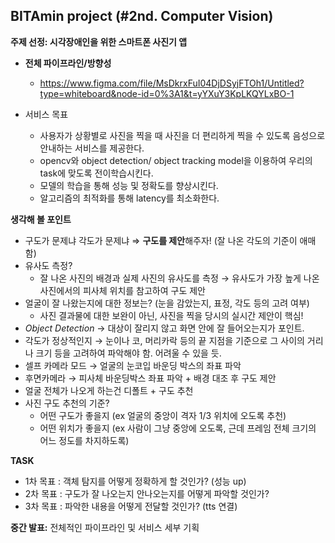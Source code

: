 ## BITAmin project (#2nd. Computer Vision)

**주제 선정: 시각장애인을 위한 스마트폰 사진기 앱**


  - **전체 파이프라인/방향성**
    - https://www.figma.com/file/MsDkrxFuI04DjDSyjFTOh1/Untitled?type=whiteboard&node-id=0%3A1&t=yYXuY3KpLKQYLxBO-1

- 서비스 목표
    - 사용자가 상황별로 사진을 찍을 때 사진을 더 편리하게 찍을 수 있도록 음성으로 안내하는 서비스를 제공한다.  
    - opencv와 object detection/ object tracking model을 이용하여 우리의 task에 맞도록 전이학습시킨다. 
    - 모델의 학습을 통해 성능 및 정확도를 향상시킨다. 
    - 알고리즘의 최적화를 통해 latency를 최소화한다.


**생각해 볼 포인트**

- 구도가 문제냐 각도가 문제냐  ⇒  **구도를 제안**해주자! (잘 나온 각도의 기준이 애매함)
- 유사도 측정?
    - 잘 나온 사진의 배경과 실제 사진의 유사도를 측정 → 유사도가 가장 높게 나온 사진에서의 피사체 위치를 참고하여 구도 제안
- 얼굴이 잘 나왔는지에 대한 정보는? (눈을 감았는지, 표정, 각도 등의 고려 여부)
    - 사진 결과물에 대한 보완이 아닌, 사진을 찍을 당시의 실시간 제안이 핵심!
- *Object Detection* → 대상이 잘리지 않고 화면 안에 잘 들어오는지가 포인트.
- 각도가 정상적인지 → 눈이나 코, 머리카락 등의 끝 지점을 기준으로 그 사이의 거리나 크기 등을 고려하여 파악해야 함. 어려울 수 있을 듯.
- 셀프 카메라 모드 → 얼굴의 눈코입 바운딩 박스의 좌표 파악
- 후면카메라 → 피사체 바운딩박스 좌표 파악 + 배경 대조 후 구도 제안
- 얼굴 전체가 나오게 하는건 디폴트 + 구도 추천
- 사진 구도 추천의 기준?
    - 어떤 구도가 좋을지 (ex 얼굴의 중앙이 격자 1/3 위치에 오도록 추천)
    - 어떤 위치가 좋을지 (ex 사람이 그냥 중앙에 오도록, 근데 프레임 전체 크기의 어느 정도를 차지하도록) 


**TASK**
- 1차 목표 : 객체 탐지를 어떻게 정확하게 할 것인가? (성능 up)
- 2차 목표 : 구도가 잘 나오는지 안나오는지를 어떻게 파악할 것인가? 
- 3차 목표 : 파악한 내용을 어떻게 전달할 것인가? (tts 연결)


**중간 발표:**
전체적인 파이프라인 및 서비스 세부 기획

        
  
